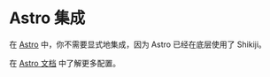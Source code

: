 # Astro 集成

在 [Astro](https://astro.build/) 中，你不需要显式地集成，因为 Astro 已经在底层使用了 Shikiji。

在 [Astro 文档](https://docs.astro.build/zh-cn/guides/markdown-content/#%E8%AF%AD%E6%B3%95%E9%AB%98%E4%BA%AE) 中了解更多配置。
